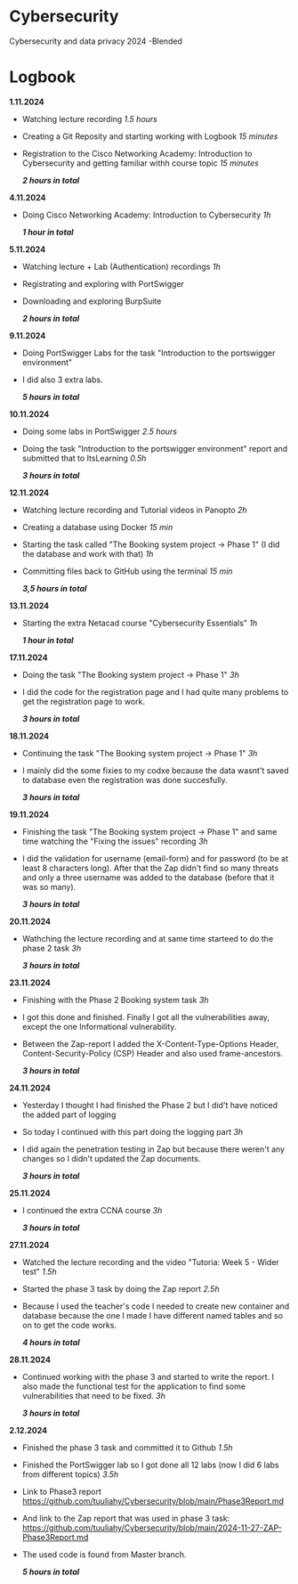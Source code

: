 # Cybersecurity
Cybersecurity and data privacy 2024 -Blended



# **Logbook** 
 
**1.11.2024**
  - Watching lecture recording _1.5 hours_
  - Creating a Git Reposity and starting working with Logbook _15 minutes_
  - Registration to the Cisco Networking Academy: Introduction to Cybersecurity and getting familiar withh course topic _15 minutes_

    ***2 hours in total***


**4.11.2024**
 - Doing Cisco Networking Academy: Introduction to Cybersecurity _1h_

   ***1 hour in total***


**5.11.2024**
- Watching lecture + Lab (Authentication) recordings _1h_
- Registrating and exploring with PortSwigger
- Downloading and exploring BurpSuite

  ***2 hours in total***


**9.11.2024**
- Doing PortSwigger Labs for the task "Introduction to the portswigger environment" 
- I did also 3 extra labs.

  ***5 hours in total***


**10.11.2024**
- Doing some labs in PortSwigger _2.5 hours_
- Doing the task "Introduction to the portswigger environment" report and submitted that to ItsLearning _0.5h_ 

  ***3 hours in total***

**12.11.2024**
- Watching lecture recording and Tutorial videos in Panopto _2h_
- Creating a database using Docker _15 min_
- Starting the task called "The Booking system project → Phase 1" (I did the database and work with that) _1h_
- Committing files back to GitHub using the terminal _15 min_ 

  ***3,5 hours in total***

**13.11.2024**
- Starting the extra Netacad course "Cybersecurity Essentials" _1h_

  ***1 hour in total***

**17.11.2024**
- Doing the task "The Booking system project → Phase 1"  _3h_
- I did the code for the registration page and I had quite many problems to get the registration page to work. 

  ***3 hours in total***

**18.11.2024**
- Continuing the task "The Booking system project → Phase 1"  _3h_
- I mainly did the some fixies to my codxe because the data wasnt't saved to database even the registration was done succesfully.
  
  ***3 hours in total***

 **19.11.2024**
- Finishing the task "The Booking system project → Phase 1" and same time watching the "Fixing the issues" recording _3h_
- I did the validation for username (email-form) and for password (to be at least 8 characters long). After that the Zap didn't find so many threats
   and only a three username was added to the database (before that it was so many).

  ***3 hours in total***


 **20.11.2024**
- Wathching the lecture recording and at same time starteed to do the phase 2 task _3h_

  ***3 hours in total***


**23.11.2024**
- Finishing with the Phase 2 Booking system task _3h_
- I got this done and finished. Finally I got all the vulnerabilities away, except the one Informational vulnerability.
- Between the Zap-report I added the X-Content-Type-Options Header, Content-Security-Policy (CSP) Header and also used frame-ancestors.

  ***3 hours in total***

**24.11.2024**
- Yesterday I thought I had finished the Phase 2 but I did't have noticed the added part of logging
- So today I continued with this part doing the logging part _3h_
- I did again the penetration testing in Zap but because there weren't any changes so I didn't updated the Zap documents. 
  

  ***3 hours in total***


**25.11.2024**
- I continued the extra CCNA course _3h_

  ***3 hours in total***

**27.11.2024**
- Watched the lecture recording and the video "Tutoria: Week 5 - Wider test" _1.5h_
- Started the phase 3 task by doing the Zap report _2.5h_
- Because I used the teacher's code I needed to create new container and database because the one I made I have different named tables and so on to get the code works. 
  

  ***4 hours in total***

**28.11.2024**
- Continued working with the phase 3 and started to write the report. I also made the functional test for the application to find some vulnerabilities that need to be fixed. _3h_

  ***3 hours in total***

**2.12.2024**
- Finished the phase 3 task and committed it to Github _1.5h_
- Finished the PortSwigger lab so I got done all 12 labs (now I did 6 labs from different topics) _3.5h_
- Link to Phase3 report https://github.com/tuuliahy/Cybersecurity/blob/main/Phase3Report.md
- And link to the Zap report that was used in phase 3 task: https://github.com/tuuliahy/Cybersecurity/blob/main/2024-11-27-ZAP-Phase3Report.md
- The used code is found from Master branch. 
  

  ***5 hours in total***


  
